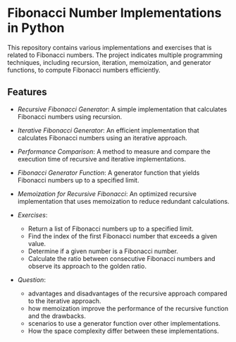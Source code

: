 # Fibonacci Number Implementations in Python

This repository contains various implementations and exercises that is related to Fibonacci numbers. The project indicates multiple programming techniques, including recursion, iteration, memoization, and generator functions, to compute Fibonacci numbers efficiently.

## Features

- *Recursive Fibonacci Generator*: A simple implementation that calculates Fibonacci numbers using 
recursion.

- *Iterative Fibonacci Generator*: An efficient implementation that calculates Fibonacci numbers using an iterative approach.

- *Performance Comparison*: A method to measure and compare the execution time of recursive and iterative implementations.

- *Fibonacci Generator Function*: A generator function that yields Fibonacci numbers up to a specified limit.

- *Memoization for Recursive Fibonacci*: An optimized recursive implementation that uses memoization to reduce redundant calculations.

- *Exercises*:
  - Return a list of Fibonacci numbers up to a specified limit.
  - Find the index of the first Fibonacci number that exceeds a given value.
  - Determine if a given number is a Fibonacci number.
  - Calculate the ratio between consecutive Fibonacci numbers and observe its approach to the golden ratio.


- *Question*:
  - advantages and disadvantages of the recursive approach compared to the iterative approach.
  - how memoization improve the performance of the recursive function and the drawbacks.
  - scenarios  to use a generator function over other implementations.
  - How the space complexity differ between these implementations.
